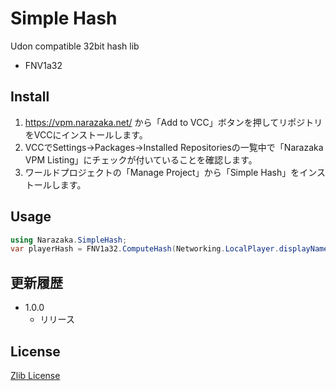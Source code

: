 # Simple Hash

Udon compatible 32bit hash lib

- FNV1a32

## Install

1. https://vpm.narazaka.net/ から「Add to VCC」ボタンを押してリポジトリをVCCにインストールします。
2. VCCでSettings→Packages→Installed Repositoriesの一覧中で「Narazaka VPM Listing」にチェックが付いていることを確認します。
3. ワールドプロジェクトの「Manage Project」から「Simple Hash」をインストールします。

## Usage

```csharp
using Narazaka.SimpleHash;
var playerHash = FNV1a32.ComputeHash(Networking.LocalPlayer.displayName);
```

## 更新履歴

- 1.0.0
  - リリース

## License

[Zlib License](LICENSE.txt)
